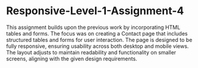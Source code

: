 # Responsive-Level-1-Assignment-4
This assignment builds upon the previous work by incorporating HTML tables and forms. The focus was on creating a Contact page that includes structured tables and forms for user interaction. The page is designed to be fully responsive, ensuring usability across both desktop and mobile views. The layout adjusts to maintain readability and functionality on smaller screens, aligning with the given design requirements.
